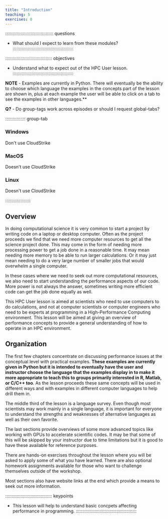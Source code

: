 ```yaml
---
title: "Introduction"
teaching: 5
exercises: 0
---
```


:::::::::::::::::::::::::::::::::::::: questions
- What should I expect to learn from these modules?
::::::::::::::::::::::::::::::::::::::::::::::::

::::::::::::::::::::::::::::::::::::: objectives
- Understand what to expect out of the HPC User lesson.
::::::::::::::::::::::::::::::::::::::::::::::::


**NOTE** - Examples are currently in Python.
There will eventually be the ability to choose which language the examples in
the concepts part of the lesson are shown in, 
plus at each example the user will be able to
click on a tab to see the examples in other languages.**

**Q?** - Do group-tags work across episodes or should I request global-tabs?

:::::::::::::::: group-tab

### Windows

Don't use CloudStrike

### MacOS

Doesn't use CloudStrike

### Linux

Doesn't use CloudStrike

::::::::::::::::::::

## Overview

In doing computational science it is very common to start a project by
writing code on a laptop or desktop computer.
Often as the project proceeds we find that we need more computer resources
to get all the science project done.
This may come in the form of needing more processing power to get a job
done in a reasonable time.
It may mean needing more memory to be able to run larger calculations.
Or it may just mean needing to do a very large number of smaller jobs
that would overwhelm a single computer.

In these cases where we need to seek out more computational resources,
we also need to start understanding the performance aspects of our code.
More power is not always the answer, sometimes writing more efficient
code can get the job done equally as well.

This HPC User lesson is aimed at scientists who need to use computers
to do calculations, and not at computer scientists or computer engineers
who need to be experts at programming in a High-Performance Computing
environment.
This lesson will be aimed at giving an overview of performance concepts
to provide a general understanding of how to operate in an HPC environment.

## Organization

The first few chapters concentrate on discussing performance issues
at the conceptual level with practical examples.
**These examples are currently given in Python but it is intended to
eventually have the user and instructor choose the language that the examples display
in to make it more appropriate to teach this to groups primarily 
interested in R, Matlab, or C/C++ too**.
As the lesson proceeds these same concepts will be used in different
ways and with examples in different computer languages to help drill them in.

The middle third of the lesson is a language survey.
Even though most scientists may work mainly in a single language,
it is important for everyone to understand the strengths and
weaknesses of alternative languages as well as their own favorite.

The last sections provide overviews of some more advanced topics
like working with GPUs to accelerate scientific codes.
It may be that some of this will be skipped by your instructor
due to time limitations but it is good to have these available
for reference purposes.

There are hands-on exercises throughout the lesson where you will
be asked to apply some of what you have learned.
There are also optional homework assignments available for those
who want to challenge themselves outside of the workshop.

Most sections also have website links at the end which provide
a means to seek out more information.

::::::::::::::::::::::::::::::::::::: keypoints
- This lesson will help to understand basic concpets affecting performance in programming.
::::::::::::::::::::::::::::::::::::::::::::::::


